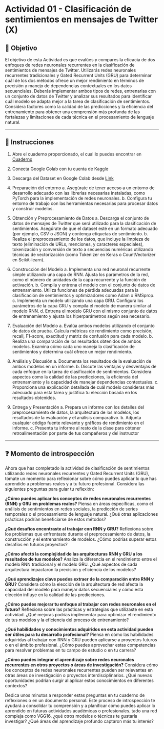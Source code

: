 # **Actividad 01 - Clasificación de sentimientos en mensajes de Twitter (X)**

## 🎯 **Objetivo**
El objetivo de esta Actividad es que evalúes y compares la eficacia de dos enfoques de redes neuronales recurrentes en la clasificación de sentimientos de mensajes de Twitter. Utilizarás redes neuronales recurrentes tradicionales y Gated Recurrent Units (GRU) para determinar cuál de los dos métodos ofrece un mejor rendimiento en términos de precisión y manejo de dependencias contextuales en los datos secuenciales. Deberás implementar ambos tipos de redes, entrenarlas con un conjunto de datos de Twitter y analizar sus resultados para identificar cuál modelo se adapta mejor a la tarea de clasificación de sentimientos. Considera factores como la calidad de las predicciones y la eficiencia del entrenamiento para obtener una comprensión más profunda de las fortalezas y limitaciones de cada técnica en el procesamiento de lenguaje natural.

---

## 📑 Instrucciones
1.	Abre el cuaderno proporcionado, el cual lo puedes encontrar en [Cuaderno](Actividad_01_SentimentClassification_Twitter.ipynb)

2.  Conecta Google Colab con tu cuenta de Kaggle

3.	Descarga del Dataset en Google Colab desde [Link](https://www.kaggle.com/datasets/jp797498e/twitter-entity-sentiment-analysis/data)

4.	Preparación del entorno
a.	Asegúrate de tener acceso a un entorno de desarrollo adecuado con las librerías necesarias instaladas, como PyTorch para la implementación de redes neuronales.
b.	Configura tu entorno de trabajo con las herramientas necesarias para procesar datos y construir modelos.

5.	Obtención y Preprocesamiento de Datos
a.	Descarga el conjunto de datos de mensajes de Twitter que será utilizado para la clasificación de sentimientos. Asegúrate de que el dataset esté en un formato adecuado (por ejemplo, CSV o JSON) y contenga etiquetas de sentimiento.
b.	Realiza el preprocesamiento de los datos, que incluye la limpieza de texto (eliminación de URLs, menciones, y caracteres especiales), tokenización y conversión de texto a secuencias numéricas utilizando técnicas de vectorización (como Tokenizer en Keras o CountVectorizer en Scikit-learn).

6.	Construcción del Modelo
a.	Implementa una red neuronal recurrente simple utilizando una capa de RNN. Ajusta los parámetros de la red, como el número de unidades de la capa recurrente y la función de activación.
b.	Compila y entrena el modelo con el conjunto de datos de entrenamiento. Utiliza funciones de pérdida adecuadas para la clasificación de sentimientos y optimizadores como Adam o RMSprop.
c.	Implementa un modelo utilizando una capa GRU. Configura los parámetros de la capa GRU y compila el modelo de manera similar al modelo RNN.
d.	Entrena el modelo GRU con el mismo conjunto de datos de entrenamiento y ajusta los hiperparámetros según sea necesario.

7.	Evaluación del Modelo
a.	Evalúa ambos modelos utilizando el conjunto de datos de prueba. Calcula métricas de rendimiento como precisión, recall, F1-score, exactitud y matriz de confusión para cada modelo.
b.	Realiza una comparación de los resultados obtenidos de ambos modelos. Examina cómo cada uno maneja la clasificación de sentimientos y determina cuál ofrece un mejor rendimiento.

8.	Análisis y Discusión
a.	Documenta los resultados de la evaluación de ambos modelos en un informe.
b.	Discute las ventajas y desventajas de cada enfoque en la tarea de clasificación de sentimientos. Considera aspectos como la calidad de las predicciones, la eficiencia del entrenamiento y la capacidad de manejar dependencias contextuales.
c.	Proporciona una explicación detallada de cuál modelo consideras más adecuado para esta tarea y justifica tu elección basada en los resultados obtenidos.

9.	Entrega y Presentación
a.	Prepara un informe con los detalles del preprocesamiento de datos, la arquitectura de los modelos, los resultados de la evaluación y el análisis comparativo.
b.	Adjunta cualquier código fuente relevante y gráficos de rendimiento en el informe.
c.	Presenta tu informe al resto de la clase para obtener retroalimentación por parte de tus compañeros y del instructor



---

## ❓ **Momento de introspección**

Ahora que has completado la actividad de clasificación de sentimientos utilizando redes neuronales recurrentes y Gated Recurrent Units (GRU), tómate un momento para reflexionar sobre cómo puedes aplicar lo que has aprendido a problemas reales y a tu futuro profesional. Considera las siguientes preguntas para guiar tu reflexión:

**¿Cómo puedes aplicar los conceptos de redes neuronales recurrentes (RNN) y GRU en problemas reales?**
Piensa en áreas específicas, como el análisis de sentimientos en redes sociales, la predicción de series temporales o el procesamiento de lenguaje natural. ¿Qué otras aplicaciones prácticas podrían beneficiarse de estos métodos?

**¿Qué desafíos encontraste al trabajar con RNN y GRU?**
Reflexiona sobre los problemas que enfrentaste durante el preprocesamiento de datos, la construcción y el entrenamiento de modelos. ¿Cómo podrías superar estos desafíos en futuros proyectos?

**¿Cómo afectó la complejidad de las arquitecturas RNN y GRU a los resultados de tus modelos?**
Analiza la diferencia en el rendimiento entre el modelo RNN tradicional y el modelo GRU. ¿Qué aspectos de cada arquitectura impactaron la precisión y eficiencia de los modelos?

**¿Qué aprendizajes clave puedes extraer de la comparación entre RNN y GRU?**
Considera cómo la elección de la arquitectura de red afecta la capacidad del modelo para manejar datos secuenciales y cómo esta elección influye en la calidad de las predicciones.

**¿Cómo puedes mejorar tu enfoque al trabajar con redes neuronales en el futuro?**
Reflexiona sobre las prácticas y estrategias que utilizaste en esta actividad. ¿Qué mejoras podrías implementar para optimizar el rendimiento de tus modelos y la eficiencia del proceso de entrenamiento?

**¿Qué habilidades y conocimientos adquiridos en esta actividad pueden ser útiles para tu desarrollo profesional?**
Piensa en cómo las habilidades adquiridas al trabajar con RNN y GRU pueden aplicarse a proyectos futuros o en el ámbito profesional. ¿Cómo puedes aprovechar estas competencias para resolver problemas en tu campo de estudio o en tu carrera?

**¿Cómo puedes integrar el aprendizaje sobre redes neuronales recurrentes en otros proyectos o áreas de investigación?**
Considera cómo los conceptos de redes neuronales recurrentes pueden ser relevantes en otras áreas de investigación o proyectos interdisciplinarios. ¿Qué nuevas oportunidades podrían surgir al aplicar estos conocimientos en diferentes contextos?

Dedica unos minutos a responder estas preguntas en tu cuaderno de reflexiones o en un documento personal. Este proceso de introspección te ayudará a consolidar tu comprensión y a planificar cómo puedes aplicar lo aprendido en futuras actividades académicas o profesionales.
tado una red compleja como VGG16, ¿qué otros modelos o técnicas te gustaría investigar? ¿Qué áreas del aprendizaje profundo captaron más tu interés?






